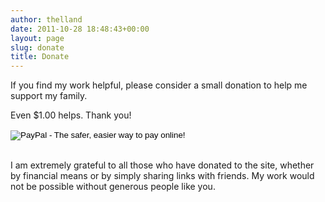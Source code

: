 ```yaml
---
author: thelland
date: 2011-10-28 18:48:43+00:00
layout: page
slug: donate
title: Donate
---
```


If you find my work helpful, please consider a small donation to help me support my family.  

Even $1.00 helps.  Thank you!

<form action="https://www.paypal.com/cgi-bin/webscr" method="post" target="_top">
<input type="hidden" name="cmd" value="_s-xclick">
<input type="hidden" name="hosted_button_id" value="44MDJMBLH88G6">
<input type="image" src="https://www.paypal.com/en_US/i/btn/btn_donateCC_LG.gif" border="0" name="submit" alt="PayPal - The safer, easier way to pay online!">
<img alt="" border="0" src="https://www.paypalobjects.com/en_US/i/scr/pixel.gif" width="1" height="1">
</form>
<br />
I am extremely grateful to all those who have donated to the site, whether by financial means or by simply sharing links with friends.  My work would not be possible without generous people like you.